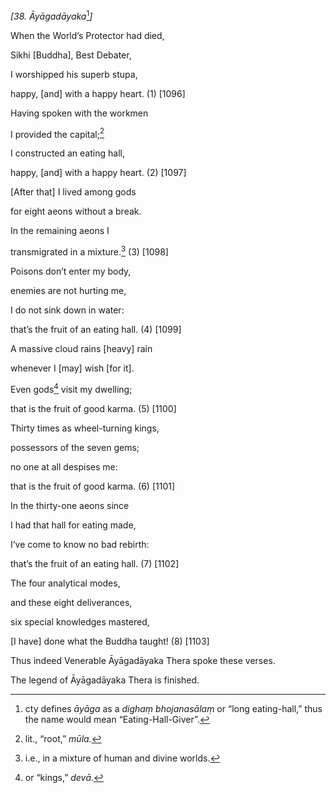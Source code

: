 *\[38. Āyāgadāyaka*[^1]*\]*

When the World’s Protector had died,

Sikhi \[Buddha\], Best Debater,

I worshipped his superb stupa,

happy, \[and\] with a happy heart. (1) \[1096\]

Having spoken with the workmen

I provided the capital;[^2]

I constructed an eating hall,

happy, \[and\] with a happy heart. (2) \[1097\]

\[After that\] I lived among gods

for eight aeons without a break.

In the remaining aeons I

transmigrated in a mixture.[^3] (3) \[1098\]

Poisons don’t enter my body,

enemies are not hurting me,

I do not sink down in water:

that’s the fruit of an eating hall. (4) \[1099\]

A massive cloud rains \[heavy\] rain

whenever I \[may\] wish \[for it\].

Even gods[^4] visit my dwelling;

that is the fruit of good karma. (5) \[1100\]

Thirty times as wheel-turning kings,

possessors of the seven gems;

no one at all despises me:

that is the fruit of good karma. (6) \[1101\]

In the thirty-one aeons since

I had that hall for eating made,

I’ve come to know no bad rebirth:

that’s the fruit of an eating hall. (7) \[1102\]

The four analytical modes,

and these eight deliverances,

six special knowledges mastered,

\[I have\] done what the Buddha taught! (8) \[1103\]

Thus indeed Venerable Āyāgadāyaka Thera spoke these verses.

The legend of Āyāgadāyaka Thera is finished.

[^1]: cty defines *āyāga* as a *dighaṃ bhojanasālaṃ* or “long
    eating-hall,” thus the name would mean “Eating-Hall-Giver”.

[^2]: lit., “root,” *mūla.*

[^3]: i.e., in a mixture of human and divine worlds.

[^4]: or “kings,” *devā*.
